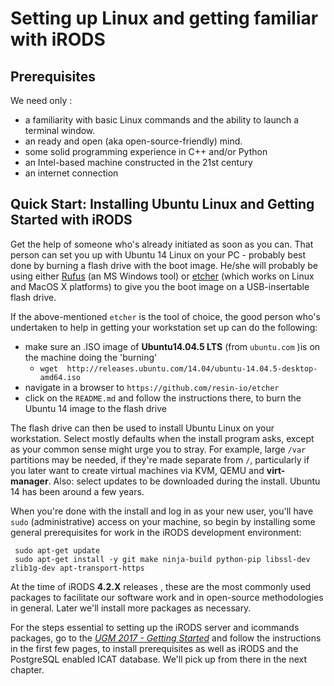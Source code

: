 # Setting up Linux and getting familiar with iRODS

Prerequisites
-------------

We need only :

* a familiarity with basic Linux commands and the ability to launch a terminal window.
* an ready and open (aka open-source-friendly) mind.
* some solid programming experience in C++ and/or Python
* an Intel-based machine constructed in the 21st century
* an internet connection


Quick Start: Installing Ubuntu Linux and Getting Started with iRODS
-----------------

Get the help of someone who's already initiated as soon as you can. That person can set you up with Ubuntu 14 Linux on your PC - probably best done by burning a flash drive with the boot image. He/she will probably be using either [Rufus](https://rufus.akeo.ie/) (an MS Windows tool) or [etcher](https://www.techspot.com/downloads/6931-etcher.html) (which  works on Linux and MacOS X platforms) to give you the boot image on a USB-insertable flash drive.

If the above-mentioned `etcher` is the tool of choice, the good person who's undertaken to help in getting your workstation set up can do the following:
* make sure an .ISO image of **Ubuntu14.04.5 LTS** (from `ubuntu.com` )is on the machine doing the 'burning'
    - `wget  http://releases.ubuntu.com/14.04/ubuntu-14.04.5-desktop-amd64.iso `
* navigate in a browser to `https://github.com/resin-io/etcher`
* click on the `README.md` and follow the instructions there, to burn the Ubuntu 14 image to the flash drive

The flash drive can then be used to install Ubuntu Linux on your workstation. Select mostly defaults when the install program asks, except as your common sense might urge you to stray. For example, large `/var` partitions may be needed, if they're made separate from `/`, particularly if you later want to create virtual machines via KVM, QEMU and **virt-manager**. Also:  select updates to be downloaded during the install.  Ubuntu 14 has been around a few years.

When you're done with the install and log in as your new user, you'll have `sudo` (administrative) access on your machine, so begin by installing some general prerequisites for work in the iRODS development environment:
```
 sudo apt-get update
 sudo apt-get install -y git make ninja-build python-pip libssl-dev zlib1g-dev apt-transport-https
```

At the time of iRODS **4.2.X** releases  , these are the most commonly used packages to facilitate our software work and in open-source methodologies in general. Later we'll install more packages as necessary.

For the steps essential to setting up the iRODS server and icommands packages, go to the  [*UGM 2017 - Getting Started*](http://slides.com/irods/ugm2017-getting-started) and follow the instructions in the first few pages, to install prerequisites as well as iRODS and the PostgreSQL enabled ICAT database. We'll pick up from there in the next chapter.
